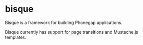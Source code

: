 bisque
======

Bisque is a framework for building Phonegap applications.

Bisque currently has support for page transitions and Mustache.js templates.

